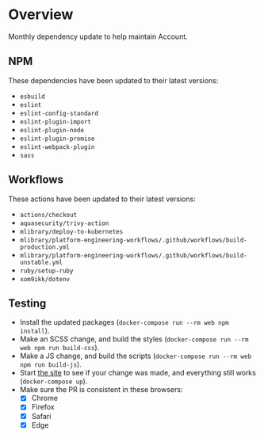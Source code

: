 # Overview
Monthly dependency update to help maintain Account.

## NPM
These dependencies have been updated to their latest versions:
- `esbuild`
- `eslint`
- `eslint-config-standard`
- `eslint-plugin-import`
- `eslint-plugin-node`
- `eslint-plugin-promise`
- `eslint-webpack-plugin`
- `sass`

## Workflows
These actions have been updated to their latest versions:
- `actions/checkout`
- `aquasecurity/trivy-action`
- `mlibrary/deploy-to-kubernetes`
- `mlibrary/platform-engineering-workflows/.github/workflows/build-production.yml`
- `mlibrary/platform-engineering-workflows/.github/workflows/build-unstable.yml`
- `ruby/setup-ruby`
- `xom9ikk/dotenv`

## Testing
- Install the updated packages (`docker-compose run --rm web npm install`).
- Make an SCSS change, and build the styles (`docker-compose run --rm web npm run build-css`).
- Make a JS change, and build the scripts (`docker-compose run --rm web npm run build-js`).
- Start [the site](http://localhost:4567) to see if your change was made, and everything still works (`docker-compose up`).
- Make sure the PR is consistent in these browsers:
  - [x] Chrome
  - [x] Firefox
  - [x] Safari
  - [x] Edge
